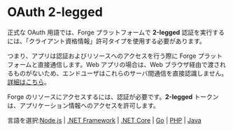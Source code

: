 # OAuth 2-legged

正式な OAuth 用語では、Forge プラットフォームで 
**2-legged** 認証を実行するには、「クライアント資格情報」許可タイプを使用する必要があります。

つまり、アプリは認証およびリソースへのアクセスを行う際に Forge プラットフォームと直接通信します。Web アプリの場合は、Web ブラウザ経由で渡されるものがないため、エンドユーザはこれらのサーバ間通信を直接認識しません。[詳細はこちら](https://forge.autodesk.com/en/docs/oauth/v2/overview/basics/)。

Forge のリソースにアクセスするには、認証が必要です。**2-legged** トークンは、アプリケーション情報へのアクセスを許可します。

言語を選択:[Node.js](oauth/2legged/nodejs) | [.NET Framework](oauth/2legged/net) | [.NET Core](oauth/2legged/netcore) | [Go](oauth/2legged/go) | [PHP](oauth/2legged/php) | [Java](oauth/2legged/java)


